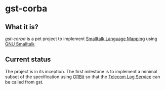 gst-corba
=========


What it is?
-----------

*gst-corba* is a pet project to implement [Smalltalk Language
 Mapping][st] using [GNU Smalltalk][gst]

  [st]: http://www.omg.org/spec/ST/1.0/PDF
  [gst]: http://smalltalk.gnu.org


Current status
--------------

The project is in its inception. The first milestone is to implement a
minimal subset of the specification using [ORBit][] so that the
[Telecom Log Service][telco] can be called from gst.

  [orbit]: http://projects.gnome.org/ORBit2/
  [telco]: http://www.omg.org/spec/TLOG/1.1.2/PDF

